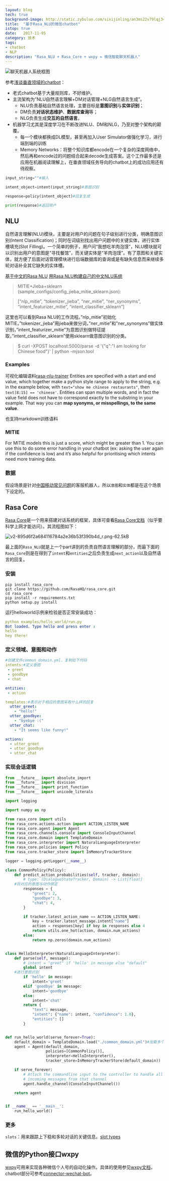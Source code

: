 ```yaml
---
layout: blog
tech: true
background-image: http://static.zybuluo.com/sixijinling/an3ms22v79lqj34nkolbbihi/chatbot.png
title:  "基于Rasa_NLU的微信chatbot"
istop: true
date:   2017-11-05
category: 技术
tags:
- chatbot
- NLP
description: "Rasa_NLU + Rasa_Core + wxpy = 微信智能聊天机器人"
---
```



![聊天机器人系统框图][1]

参考[浅谈垂直领域的chatbot][2]：

- 老式chatbot基于大量规则库，不好维护。
- 主流架构为”NLU自然语言理解+DM对话管理+NLG自然语言生成”。
    - NLU负责基础自然语言处理，主要目标是**意图识别**与**实体识别**；
    - DM负责**对话状态维护**、**数据库查询**等；
    - NLG负责生成**交互的自然语言**。
- 机器学习尤其是深度学习在不断改进NLU、DM和NLG，乃至对整个架构的颠覆。
    - 每一个模块都换成DL模型，甚至再加入User Simulator做强化学习，进行端到端的训练
    - Memory Networks：将整个知识库都encode在一个复杂的深度网络中，然后再和encode过的问题结合起来decode生成答案。这个工作最多还是应用在机器阅读理解上，在垂直领域任务导向的chatbot上的成功应用还有待观察。

```python
input_string=""#输入

intent_object=intent(input_string)#意图识别

response=policy(intent_object)#回复生成

print(response)#返回用户
```

## NLU

自然语言理解(NLU)模块，主要是对用户的问题在句子级别进行分类，明确意图识别(Intent Classification)；同时在词级别找出用户问题中的关键实体，进行实体槽填充(Slot Filling)。一个简单的例子，用户问“我想吃羊肉泡馍”，NLU模块就可以识别出用户的意图是“寻找餐馆”，而关键实体是“羊肉泡馍”。有了意图和关键实体，就方便了后面对话管理模块进行后端数据库的查询或是有缺失信息而来继续多轮对话补全其它缺失的实体槽。

[基于中文的Rasa NLU][3]
[用Rasa NLU构建自己的中文NLU系统][4]

> MITIE+Jieba+sklearn (sample_configs/config_jieba_mitie_sklearn.json):

> [“nlp_mitie”, “tokenizer_jieba”, “ner_mitie”, “ner_synonyms”, “intent_featurizer_mitie”, “intent_classifier_sklearn”]

这里也可以看到Rasa NLU的工作流程。”nlp_mitie”初始化MITIE，”tokenizer_jieba”用jieba来做分词，”ner_mitie”和”ner_synonyms”做实体识别，”intent_featurizer_mitie”为意图识别做特征提取，”intent_classifier_sklearn”使用sklearn做意图识别的分类。
> $ curl -XPOST localhost:5000/parse -d '{"q":"I am looking for Chinese food"}' | python -mjson.tool

### Examples
可视化编辑语料[rasa-nlu-trainer][5]
Entities are specified with a start and end value, which together make a python style range to apply to the string, e.g. in the example below, with `text="show me chinese restaurants"`, then `text[8:15] == 'chinese'`. Entities can span multiple words, and in fact the value field does not have to correspond exactly to the substring in your example. That way you can **map syonyms, or misspellings, to the same value**.

也支持markdown训练语料

### MITIE
For MITIE models this is just a score, which might be greater than 1.
You can use this to do some error handling in your chatbot (ex: asking the user again if the confidence is low) and it’s also helpful for prioritising which intents need more training data.

### 数据

假设场景是针对[中国移动常见问题][6]的客服机器人，所以`意图`和`实体`都是在这个场景下设定的。

## Rasa Core

[Rasa Core][7]是一个用来搭建对话系统的框架，具体可查看[Rasa Core文档][8]（似乎要科学上网才能访问）。其流程图如下：

![v2-895d6f2a684116784a2e36b53f390b4d_r.png-62.5kB][9]

最上面的`Rasa_NLU`就是上一个part讲到的负责自然语言理解的部分，而最下面的`Rasa_Core`则是在得到了`intent`和`entities`之后负责生成`next_action`以及自然语言的回复。

### 安装

```shell
pip install rasa_core
git clone https://github.com/RasaHQ/rasa_core.git
cd rasa_core
pip install -r requirements.txt
python setup.py install
```

运行helloworld示例来检验是否正常安装成功：

```yaml
python examples/hello_world/run.py
Bot loaded. Type hello and press enter :
hello
hey there!
```

### 定义领域、意图和动作

```yaml
#创建文件common_domain.yml，复制如下代码
intents:#定义意图
 - greet
 - goodbye
 - chat

entities:
 - action

templates:#表示对于相应的意图采取什么样的回复
  utter_greet:
    - "hello!"
  utter_goodbye:
    - "byebye :("
  utter_chat:
    - "It seems like funny!"

actions:
  - utter_greet
  - utter_goodbye
  - utter_chat
```
### 实现会话逻辑

```python
from __future__ import absolute_import
from __future__ import division
from __future__ import print_function
from __future__ import unicode_literals

import logging

import numpy as np

from rasa_core import utils
from rasa_core.actions.action import ACTION_LISTEN_NAME
from rasa_core.agent import Agent
from rasa_core.channels.console import ConsoleInputChannel
from rasa_core.domain import TemplateDomain
from rasa_core.interpreter import NaturalLanguageInterpreter
from rasa_core.policies import Policy
from rasa_core.tracker_store import InMemoryTrackerStore

logger = logging.getLogger(__name__)

class CommonPolicy(Policy):
    def predict_action_probabilities(self, tracker, domain):
        # type: (DialogueStateTracker, Domain) -> List[float]
    #将对应的意图与动作绑定
        responses = {
            "greet": 2,
            "goodbye": 3,
            "chat": 4,
        }

        if tracker.latest_action_name == ACTION_LISTEN_NAME:
            key = tracker.latest_message.intent["name"]
            action = responses[key] if key in responses else 4
            return utils.one_hot(action, domain.num_actions)
        else:
            return np.zeros(domain.num_actions)


class HelloInterpreter(NaturalLanguageInterpreter):
    def parse(self, message):
        # intent = "greet" if 'hello' in message else "default"
        global intent
    #进行意图识别
        if 'hello' in message:
            intent='greet'
        elif 'goodbye' in message:
            intent='goodbye'
        else:
            intent='chat'
        return {
            "text": message,
            "intent": {"name": intent, "confidence": 1.0},
            "entities": []
        }


def run_hello_world(serve_forever=True):
    default_domain = TemplateDomain.load("./common_domain.yml")#加载多个domain怎么办
    agent = Agent(default_domain,
                  policies=[CommonPolicy()],
                  interpreter=HelloInterpreter(),
                  tracker_store=InMemoryTrackerStore(default_domain))

    if serve_forever:
        # Attach the commandline input to the controller to handle all
        # incoming messages from that channel
        agent.handle_channel(ConsoleInputChannel())

    return agent


if __name__ == '__main__':
    run_hello_world()
```
### 更多

`slots`：用来跟踪上下稳和多轮对话的关键信息。[slot types][10]

## 微信的Python接口wxpy

[wxpy][11]可用来实现各种微信个人号的自动化操作。具体的使用参见[wxpy文档][12]，chatbot部分可参考[connector-wechat-bot][13]。


  [1]: http://img.blog.csdn.net/20171014122725452?watermark/2/text/aHR0cDovL2Jsb2cuY3Nkbi5uZXQvYW5kcm9pZF9ydWJlbg==/font/5a6L5L2T/fontsize/400/fill/I0JBQkFCMA==/dissolve/70/gravity/SouthEast
  [2]: https://zhuanlan.zhihu.com/p/29757034
  [3]: https://github.com/crownpku/rasa_nlu_chi
  [4]: http://www.crownpku.com/2017/07/27/%E7%94%A8Rasa_NLU%E6%9E%84%E5%BB%BA%E8%87%AA%E5%B7%B1%E7%9A%84%E4%B8%AD%E6%96%87NLU%E7%B3%BB%E7%BB%9F.html
  [5]: https://github.com/RasaHQ/rasa-nlu-trainer
  [6]: https://wenku.baidu.com/view/f20fee92daef5ef7ba0d3cf8.html?from=search
  [7]: https://github.com/RasaHQ/rasa_core
  [8]: https://core.rasa.ai/index.html
  [9]: http://static.zybuluo.com/sixijinling/4ikgpihwlkpxok2ermifmsnv/v2-895d6f2a684116784a2e36b53f390b4d_r.png
  [10]: https://core.rasa.ai/domains.html#slot-types
  [11]: https://github.com/youfou/wxpy
  [12]: http://wxpy.readthedocs.io/zh/latest/index.html
  [13]: https://github.com/locoda/connector-wechat-bot